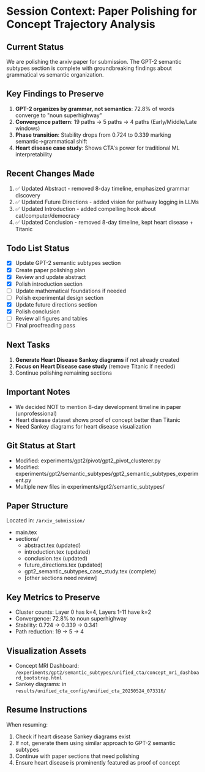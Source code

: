 # Session Context: Paper Polishing for Concept Trajectory Analysis

## Current Status
We are polishing the arxiv paper for submission. The GPT-2 semantic subtypes section is complete with groundbreaking findings about grammatical vs semantic organization.

## Key Findings to Preserve
1. **GPT-2 organizes by grammar, not semantics**: 72.8% of words converge to "noun superhighway"
2. **Convergence pattern**: 19 paths → 5 paths → 4 paths (Early/Middle/Late windows)
3. **Phase transition**: Stability drops from 0.724 to 0.339 marking semantic→grammatical shift
4. **Heart disease case study**: Shows CTA's power for traditional ML interpretability

## Recent Changes Made
1. ✅ Updated Abstract - removed 8-day timeline, emphasized grammar discovery
2. ✅ Updated Future Directions - added vision for pathway logging in LLMs
3. ✅ Updated Introduction - added compelling hook about cat/computer/democracy
4. ✅ Updated Conclusion - removed 8-day timeline, kept heart disease + Titanic

## Todo List Status
- [x] Update GPT-2 semantic subtypes section
- [x] Create paper polishing plan
- [x] Review and update abstract
- [x] Polish introduction section
- [ ] Update mathematical foundations if needed
- [ ] Polish experimental design section
- [x] Update future directions section
- [x] Polish conclusion
- [ ] Review all figures and tables
- [ ] Final proofreading pass

## Next Tasks
1. **Generate Heart Disease Sankey diagrams** if not already created
2. **Focus on Heart Disease case study** (remove Titanic if needed)
3. Continue polishing remaining sections

## Important Notes
- We decided NOT to mention 8-day development timeline in paper (unprofessional)
- Heart disease dataset shows proof of concept better than Titanic
- Need Sankey diagrams for heart disease visualization

## Git Status at Start
- Modified: experiments/gpt2/pivot/gpt2_pivot_clusterer.py
- Modified: experiments/gpt2/semantic_subtypes/gpt2_semantic_subtypes_experiment.py
- Multiple new files in experiments/gpt2/semantic_subtypes/

## Paper Structure
Located in: `/arxiv_submission/`
- main.tex
- sections/
  - abstract.tex (updated)
  - introduction.tex (updated)
  - conclusion.tex (updated)
  - future_directions.tex (updated)
  - gpt2_semantic_subtypes_case_study.tex (complete)
  - [other sections need review]

## Key Metrics to Preserve
- Cluster counts: Layer 0 has k=4, Layers 1-11 have k=2
- Convergence: 72.8% to noun superhighway
- Stability: 0.724 → 0.339 → 0.341
- Path reduction: 19 → 5 → 4

## Visualization Assets
- Concept MRI Dashboard: `/experiments/gpt2/semantic_subtypes/unified_cta/concept_mri_dashboard_bootstrap.html`
- Sankey diagrams: in `results/unified_cta_config/unified_cta_20250524_073316/`

## Resume Instructions
When resuming:
1. Check if heart disease Sankey diagrams exist
2. If not, generate them using similar approach to GPT-2 semantic subtypes
3. Continue with paper sections that need polishing
4. Ensure heart disease is prominently featured as proof of concept
